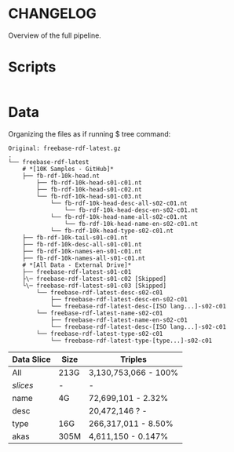 # CHANGELOG
Overview of the full pipeline.

# Scripts

```
```

# Data

Organizing the files as if running $ tree command:
```
Original: freebase-rdf-latest.gz
.
└── freebase-rdf-latest
    # *[10K Samples - GitHub]*
    ├── fb-rdf-10k-head.nt
        ├── fb-rdf-10k-head-s01-c01.nt
        ├── fb-rdf-10k-head-s01-c02.nt
        └── fb-rdf-10k-head-s01-c03.nt
            └── fb-rdf-10k-head-desc-all-s02-c01.nt
                └── fb-rdf-10k-head-desc-en-s02-c01.nt
            └── fb-rdf-10k-head-name-all-s02-c01.nt
                └── fb-rdf-10k-head-name-en-s02-c01.nt
            └── fb-rdf-10k-head-type-s02-c01.nt
    ├── fb-rdf-10k-tail-s01-c01.nt
    ├── fb-rdf-10k-desc-all-s01-c01.nt
    ├── fb-rdf-10k-names-en-s01-c01.nt
    ├── fb-rdf-10k-names-all-s01-c01.nt
    # *[All Data - External Drive]*
    ├── freebase-rdf-latest-s01-c01
    ├\─ freebase-rdf-latest-s01-c02 [Skipped]
    └\─ freebase-rdf-latest-s01-c03 [Skipped]
        └── freebase-rdf-latest-desc-s02-c01
            ├── freebase-rdf-latest-desc-en-s02-c01
            └── freebase-rdf-latest-desc-[ISO lang...]-s02-c01
        └── freebase-rdf-latest-name-s02-c01
            ├── freebase-rdf-latest-name-en-s02-c01
            └── freebase-rdf-latest-desc-[ISO lang...]-s02-c01
        └── freebase-rdf-latest-type-s02-c01
            └── freebase-rdf-latest-type-[type...]-s02-c01
```

Data Slice | Size | Triples
--- | --- | ---
All | 213G | 3,130,753,066 - 100%
*slices* | - | -
name | 4G | 72,699,101 - 2.32%
desc | | 20,472,146 ? - 
type | 16G | 266,317,011 - 8.50%
akas | 305M | 4,611,150 - 0.147%








